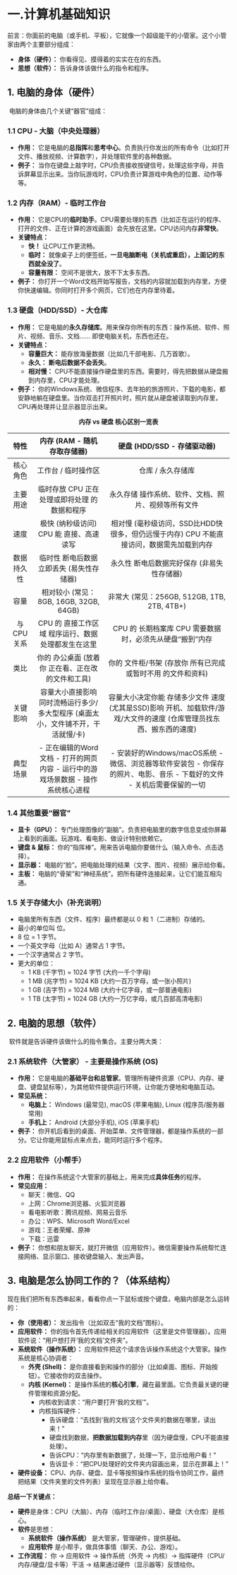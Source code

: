 # 一.计算机基础知识

​	前言：你面前的电脑（或手机、平板），它就像一个超级能干的小管家。这个小管家由两个主要部分组成：

- **身体（硬件）：** 你看得见、摸得着的实实在在的东西。
- **思想（软件）：** 告诉身体该做什么的指令和程序。

## 1. 电脑的身体（硬件）

​	电脑的身体由几个关键“器官”组成：

### 1.1 CPU - 大脑（中央处理器）

- **作用：** 它是电脑的**总指挥**和**思考中心**。负责执行你发出的所有命令（比如打开文件、播放视频、计算数字），并处理软件里的各种数据。
- **例子：** 当你在键盘上敲字时，CPU负责接收按键信号，处理这些字母，并告诉屏幕显示出来。当你玩游戏时，CPU负责计算游戏中角色的位置、动作等等。

### 1.2 内存（RAM）- 临时工作台

- **作用：** 它是CPU的**临时助手**。CPU需要处理的东西（比如正在运行的程序、打开的文件、正在计算的游戏画面）会先放在这里。CPU访问内存**非常快**。
- **关键特点：**
  - **快！** 让CPU工作更流畅。
  - **临时：** 就像桌子上的便签纸，**一旦电脑断电（关机或重启），上面记的东西就全没了**。
  - **容量有限：** 空间不是很大，放不下太多东西。
- **例子：** 你打开一个Word文档开始写报告，文档的内容就加载到内存里，方便你快速编辑。你同时打开多个网页，它们也在内存里待着。

### 1.3 硬盘（HDD/SSD）- 大仓库

- **作用：** 它是电脑的**永久存储库**。用来保存你所有的东西：操作系统、软件、照片、视频、音乐、文档…… 即使电脑关机，东西也还在。
- **关键特点：**
  - **容量巨大：** 能存放海量数据（比如几千部电影、几万首歌）。
  - **永久：** **断电后数据不会丢失**。
  - **相对慢：** CPU不能直接操作硬盘里的东西。需要时，得先把数据从硬盘搬到内存里，CPU才能处理。
- **例子：** 你的Windows系统、微信程序、去年拍的旅游照片、下载的电影，都安静地躺在硬盘里。当你双击打开照片时，照片就从硬盘被读取到内存里，CPU再处理并让显示器显示出来。

<center>
<b>内存 vs 硬盘 核心区别一览表</b>
</center>  

|  **特性**  |               **内存 (RAM - 随机存取存储器)**                |               **硬盘 (HDD/SSD - 存储驱动器)**                |
| :--------: | :----------------------------------------------------------: | :----------------------------------------------------------: |
|  核心角色  |                     工作台 / 临时操作区                      |                      仓库 / 永久存储库                       |
|  主要用途  |         临时存放 CPU 正在处理或即将处理 的数据和程序         |     永久存储 操作系统、软件、文档、照片、视频等所有文件      |
|    速度    |           极快 (纳秒级访问) CPU 能 直接、高速 读写           | 相对慢 (毫秒级访问，SSD比HDD快很多，但仍远慢于内存) CPU 不能直接访问，数据需先加载到内存 |
| 数据持久性 |           临时性 断电后数据立即丢失 (易失性存储器)           |          永久性 断电后数据完好保存 (非易失性存储器)          |
|    容量    |            相对较小 (常见：8GB, 16GB, 32GB, 64GB)            |         非常大 (常见：256GB, 512GB, 1TB, 2TB, 4TB+)          |
| 与CPU关系  |      CPU 的 直接工作区域 程序运行、数据处理都发生在这里      |   CPU 的 长期档案库 CPU 需要数据时，必须先从硬盘“搬到”内存   |
|    类比    |      你的 办公桌面 (放着你 正在看、正在改 的文件和工具)      | 你的 文件柜/书架 (存放你 所有已完成或暂时不用 的文件和资料)  |
|  关键影响  | 容量大小直接影响 同时流畅运行多少/多大型程序 (桌面太小，文件铺不开，干活就慢/卡) | 容量大小决定你能 存储多少文件 速度(尤其是SSD)影响 开机、加载软件/游戏/大文件的速度 (仓库管理员找东西、搬东西的速度) |
|  典型场景  | - 正在编辑的Word文档 - 打开的网页内容 - 运行中的游戏场景数据 - 操作系统核心进程 | - 安装好的Windows/macOS系统 - 微信、浏览器等软件安装包 - 你保存的照片、电影、音乐 - 下载好的文件 - 关机后需要保留的一切 |

### 1.4 其他重要“器官”

- **显卡（GPU）：** 专门处理图像的“副脑”。负责把电脑里的数字信息变成你屏幕上看到的画面。玩游戏、看电影、做设计特别依赖它。
- **键盘 & 鼠标：** 你的“指挥棒”。用来告诉电脑你要做什么（输入命令、点击选择）。
- **显示器：** 电脑的“脸”。把电脑处理的结果（文字、图片、视频）展示给你看。
- **主板：** 电脑的“骨架”和“神经系统”。把所有硬件连接起来，让它们能互相沟通。

### 1.5 关于存储大小（补充说明）

- 电脑里所有东西（文件、程序）最终都是以 0 和 1（二进制）存储的。
- 最小的单位叫 位。
- 8 位 = 1 字节。
- 一个英文字母（比如 A）通常占 1 字节。
- 一个汉字通常占 2 字节。
- 更大的单位：
  - 1 KB (千字节) = 1024 字节 (大约一千个字母)
  - 1 MB (兆字节) = 1024 KB (大约一百万字母，或一张小照片)
  - 1 GB (吉字节) = 1024 MB (大约十亿字母，或一部普通电影)
  - 1 TB (太字节) = 1024 GB (大约一万亿字母，或几百部高清电影)

## 2. 电脑的思想（软件）

​	软件就是告诉硬件该做什么的指令集合。主要分两大类：

### 2.1 系统软件（大管家） - 主要是操作系统 (OS)

- **作用：** 它是电脑的**基础平台和总管家**。管理所有硬件资源（CPU、内存、硬盘、键盘鼠标等），为其他软件提供运行环境，让你能方便地和电脑互动。
- **常见系统：**
  - **电脑上：** Windows (最常见), macOS (苹果电脑), Linux (程序员/服务器常用)
  - **手机上：** Android (大部分手机), iOS (苹果手机)
- **例子：** 你开机后看到的桌面、开始菜单、文件管理器，都是操作系统的一部分。它让你能用鼠标点来点去，能同时运行多个程序。

### 2.2 应用软件（小帮手）

- **作用：** 在操作系统这个大管家的基础上，用来完成**具体任务**的程序。
- **常见应用：**
  - 聊天：微信、QQ
  - 上网：Chrome浏览器、火狐浏览器
  - 看电影听歌：腾讯视频、网易云音乐
  - 办公：WPS、Microsoft Word/Excel
  - 游戏：王者荣耀、原神
  - 下载：迅雷
- **例子：** 你想和朋友聊天，就打开微信（应用软件）。微信需要操作系统帮忙连接网络、显示窗口、接收键盘输入、发出声音。

## 3. 电脑是怎么协同工作的？（体系结构）

​	现在我们把所有东西串起来，看看你点一下鼠标或按个键盘，电脑内部是怎么运转的：

- **你（使用者）：** 发出指令（比如双击“我的文档”图标）。
- **应用软件：** 你的指令首先传递给相关的应用软件（这里是文件管理器）。应用软件说：“用户想打开‘我的文档’文件夹”。
- **系统软件（操作系统）：** 应用软件把这个请求告诉操作系统这个大管家。操作系统是核心协调者：
  - **外壳 (Shell)：** 是你直接看到和操作的部分（比如桌面、图标、开始按钮）。它接收你的双击操作。
  - **内核 (Kernel)：** 是操作系统的**核心引擎**，藏在最里面。它负责最关键的硬件管理和资源分配。
    - 内核收到请求：“用户要打开‘我的文档’”。
    - 内核指挥硬件：
      - 告诉硬盘：“去找到‘我的文档’这个文件夹的数据在哪里，读出来！”
      - 硬盘找到数据，**把数据加载到内存**里（因为硬盘慢，CPU不能直接处理）。
      - 告诉CPU：“内存里有新数据了，处理一下，显示给用户看！”
      - 告诉显卡：“把CPU处理好的文件夹内容画出来，显示在屏幕上！”
- **硬件设备：** CPU、内存、硬盘、显卡等按照操作系统的指令协同工作，最终把结果（文件夹里的文件列表）呈现在显示器上给你看。

**总结一下关键点：**

- **硬件**是身体：CPU（大脑）、内存（临时工作台/桌面）、硬盘（大仓库）是核心。
- **软件**是思想：
  - **系统软件（操作系统）** 是大管家，管理硬件，提供基础。
  - **应用软件** 是小帮手，做具体事情（聊天、办公、游戏）。
- **工作流程：** 你 -> 应用软件 -> 操作系统（外壳 -> 内核）-> 指挥硬件（CPU/内存/硬盘/显卡等）干活 -> 结果通过硬件（显示器等）反馈给你。